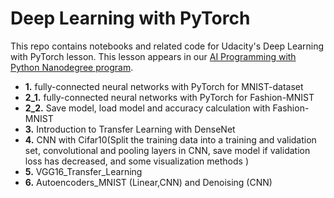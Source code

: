 # Deep Learning with PyTorch

This repo contains notebooks and related code for Udacity's Deep Learning with PyTorch lesson. This lesson appears in our [AI Programming with Python Nanodegree program](https://www.udacity.com/course/ai-programming-python-nanodegree--nd089).

* **1.** fully-connected neural networks with PyTorch for MNIST-dataset
* **2_1.** fully-connected neural networks with PyTorch for Fashion-MNIST
* **2_2.** Save model, load model and accuracy calculation with Fashion-MNIST
* **3.** Introduction to Transfer Learning with DenseNet
* **4.** CNN with Cifar10(Split the training data into a training and validation set, convolutional and pooling layers in CNN, save model if validation loss has decreased, and some visualization methods )
* **5.** VGG16_Transfer_Learning
* **6.** Autoencoders_MNIST (Linear,CNN) and Denoising (CNN)